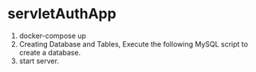 # servletAuthApp
1. docker-compose up
2. Creating Database and Tables, Execute the following MySQL script to create a database.
3. start server.
